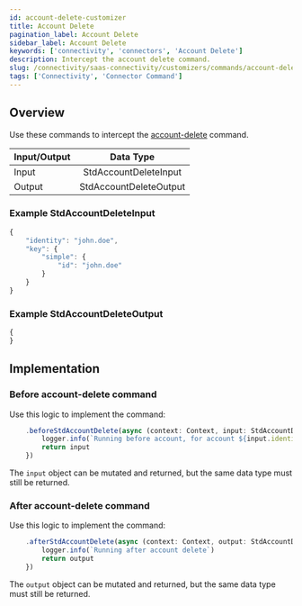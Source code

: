 ```yaml
---
id: account-delete-customizer
title: Account Delete
pagination_label: Account Delete
sidebar_label: Account Delete
keywords: ['connectivity', 'connectors', 'Account Delete']
description: Intercept the account delete command.
slug: /connectivity/saas-connectivity/customizers/commands/account-delete
tags: ['Connectivity', 'Connector Command']
---
```


## Overview

Use these commands to intercept the [account-delete](../../commands/account-delete) command.

| Input/Output |       Data Type        |
| :----------- | :--------------------: |
| Input        | StdAccountDeleteInput  |
| Output       | StdAccountDeleteOutput |

### Example StdAccountDeleteInput

```javascript
{
    "identity": "john.doe",
    "key": {
        "simple": {
            "id": "john.doe"
        }
    }
}
```

### Example StdAccountDeleteOutput

```javascript
{
}
```

## Implementation

### Before account-delete command

Use this logic to implement the command:

```javascript
    .beforeStdAccountDelete(async (context: Context, input: StdAccountDeleteInput) => {
        logger.info(`Running before account, for account ${input.identity}`)
        return input
    })
```

The `input` object can be mutated and returned, but the same data type must still be returned.

### After account-delete command

Use this logic to implement the command:

```javascript
    .afterStdAccountDelete(async (context: Context, output: StdAccountDeleteOutput) => {
        logger.info(`Running after account delete`)
        return output
    })
```

The `output` object can be mutated and returned, but the same data type must still be returned.

